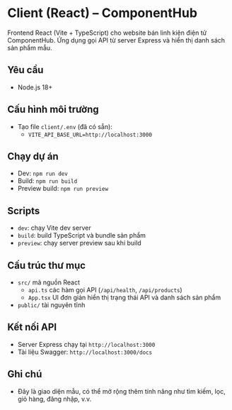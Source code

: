 # Client (React) – ComponentHub

Frontend React (Vite + TypeScript) cho website bán linh kiện điện tử ComponentHub. Ứng dụng gọi API từ server Express và hiển thị danh sách sản phẩm mẫu.

## Yêu cầu
- Node.js 18+

## Cấu hình môi trường
- Tạo file `client/.env` (đã có sẵn):
  - `VITE_API_BASE_URL=http://localhost:3000`

## Chạy dự án
- Dev: `npm run dev`
- Build: `npm run build`
- Preview build: `npm run preview`

## Scripts
- `dev`: chạy Vite dev server
- `build`: build TypeScript và bundle sản phẩm
- `preview`: chạy server preview sau khi build

## Cấu trúc thư mục
- `src/` mã nguồn React
  - `api.ts` các hàm gọi API (`/api/health`, `/api/products`)
  - `App.tsx` UI đơn giản hiển thị trạng thái API và danh sách sản phẩm
- `public/` tài nguyên tĩnh

## Kết nối API
- Server Express chạy tại `http://localhost:3000`
- Tài liệu Swagger: `http://localhost:3000/docs`

## Ghi chú
- Đây là giao diện mẫu, có thể mở rộng thêm tính năng như tìm kiếm, lọc, giỏ hàng, đăng nhập, v.v.
